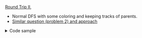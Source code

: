 [Round Trip II](https://cses.fi/problemset/task/1678/),

- Normal DFS with some coloring and keeping tracks of parents.
- [Similar question (problem 2) and approach](https://github.com/mayankdutta/category-wise-problems/blob/main/JMI%20on%20campus/README.md)

<details>
<summary>Code sample </summary>

```cpp
#include <bits/stdc++.h>
using namespace std;

std ::vector<std ::vector<int>> graph;
std ::vector<int> parent;
std ::vector<int> color;

void dfs(const int &u) {
    color[u] = 1;
    for (const auto &v : graph[u]) {
        if (color[v] == 0) {
          parent[v] = u;
          dfs(v);
        } else if (color[v] == 1) {
            int start = u;
            int end = v;

            std ::vector<int> ans;
            auto temp = start;
            while (start != end) {
                ans.push_back(start);
                start = parent[start];
            }
            ans.push_back(end);
            ans.push_back(temp);

            cout << ans.size() << '\n';
            reverse(ans.begin(), ans.end());
            for (const auto &i : ans) {
                cout << i << ' ';
            }
            exit(0);
        }
    }
    color[u] = 2;
}

int main() {
    int n, m;
    cin >> n >> m;

    graph = std ::vector<std ::vector<int>>(n + 1);
    parent = std ::vector<int>(n + 1);
    color = std ::vector<int>(n + 1);

    for (int i = 0; i < m; i++) {
        int a, b;
        cin >> a >> b;
        graph[a].push_back(b);
    }

    for (int i = 1; i <= n; i++)
        if (color[i] != 2)
            dfs(i);
    cout << "IMPOSSIBLE\n";
}

```

</details>
